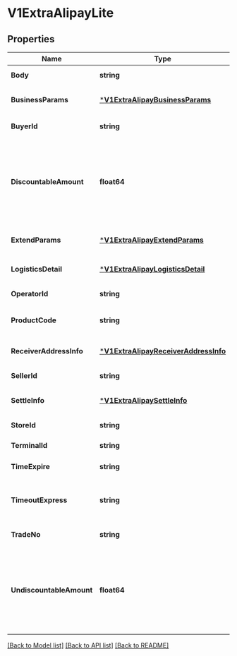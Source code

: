 # V1ExtraAlipayLite

## Properties
Name | Type | Description | Notes
------------ | ------------- | ------------- | -------------
**Body** | **string** | 商品描述 | [default to null]
**BusinessParams** | [***V1ExtraAlipayBusinessParams**](v1ExtraAlipayBusinessParams.md) | 业务扩展参数 | [optional] [default to null]
**BuyerId** | **string** | 买家的支付宝唯一用户号（2088开头的16位纯数字） | [default to null]
**DiscountableAmount** | **float64** | 可打折金额. 参与优惠计算的金额，单位为元，精确到小数点后两位，取值范围[0.01,100000000] 如果该值未传入，但传入了【订单总金额】，【不可打折金额】则该值默认为【订单总金额】-【不可打折金额】 | [optional] [default to null]
**ExtendParams** | [***V1ExtraAlipayExtendParams**](v1ExtraAlipayExtendParams.md) | 业务扩展参数 | [optional] [default to null]
**LogisticsDetail** | [***V1ExtraAlipayLogisticsDetail**](v1ExtraAlipayLogisticsDetail.md) | 物流信息 | [optional] [default to null]
**OperatorId** | **string** | 商户操作员编号 | [default to null]
**ProductCode** | **string** | 销售产品码，商家和支付宝签约的产品码，为固定值 FACE_TO_FACE_PAYMENT | [default to null]
**ReceiverAddressInfo** | [***V1ExtraAlipayReceiverAddressInfo**](v1ExtraAlipayReceiverAddressInfo.md) | 收货信息 | [optional] [default to null]
**SellerId** | **string** | 卖家支付宝用户号 | [default to null]
**SettleInfo** | [***V1ExtraAlipaySettleInfo**](v1ExtraAlipaySettleInfo.md) | 结算信息 | [optional] [default to null]
**StoreId** | **string** | 商户门店编号 | [default to null]
**TerminalId** | **string** | 商户机具终端编号 | [default to null]
**TimeExpire** | **string** | 绝对超时时间，格式为yyyy-MM-dd HH:mm:ss | [default to null]
**TimeoutExpress** | **string** | 订单有效时间，该时间段内订单可以进行支付，结束后订单将关闭，天数为0表示永久有效 | [default to null]
**TradeNo** | **string** | [ONLY IN RESPONSE] 支付宝交易号 | [default to null]
**UndiscountableAmount** | **float64** | 不可打折金额. 不参与优惠计算的金额，单位为元，精确到小数点后两位，取值范围[0.01,100000000] 如果该值未传入，但传入了【订单总金额】,【可打折金额】，则该值默认为【订单总金额】-【可打折金额】 | [optional] [default to null]

[[Back to Model list]](../README.md#documentation-for-models) [[Back to API list]](../README.md#documentation-for-api-endpoints) [[Back to README]](../README.md)


